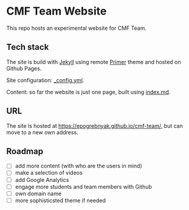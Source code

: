 # CMF Team Website

This repo hosts an experimental website for CMF Team.

## Tech stack

The site is build with [Jekyll](https://jekyllrb.com/)
using remote [Primer](https://pages-themes.github.io/primer/) theme
and hosted on Github Pages.

Site configuration: [\_config.yml](_config.yml).

Content: so far the website is just one page, built using [index.md](index.md).

## URL

The site is hosted at <https://epogrebnyak.github.io/cmf-team/>, but can move to a new own address.

## Roadmap

- [ ] add more content (with who are the users in mind)
- [ ] make a selection of videos
- [ ] add Google Analytics
- [ ] engage more students and team members with Github
- [ ] own domain name
- [ ] more sophisticsted theme if needed
